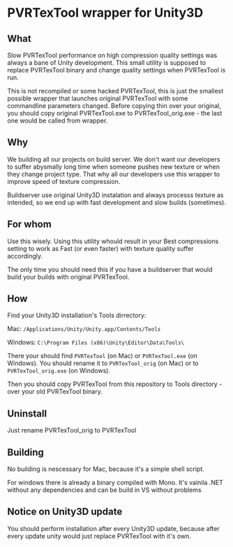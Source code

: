 # PVRTexTool wrapper for Unity3D

## What

Slow PVRTexTool performance on high compression quality settings was always a bane of Unity development. This small utility is supposed to replace PVRTexTool binary and change quality settings when PVRTexTool is run.

This is not recompiled or some hacked PVRTexTool, this is just the smallest possible wrapper that launches original PVRTexTool with some commandline parameters changed. Before copying thin over your original, you should copy original PVRTexTool.exe to PVRTexTool_orig.exe - the last one would be called from wrapper.

## Why

We building all our projects on build server. We don't want our developers to suffer abysmally long time when someone pushes new texture or when they change project type. That why all our developers use this wrapper to improve speed of texture compression.

Buildserver use original Unity3D instalation and always processs texture as intended, so we end up with fast development and slow builds (sometimes).


## For whom

Use this wisely. Using this utility whould result in your Best compressions setting to work as Fast (or even faster) with texture quality suffer accordingly. 

The only time you should need this if you have a buildserver that would build your builds with original PVRTexTool.

## How

Find your Unity3D installation's Tools dirrectory:

Mac: `/Applications/Unity/Unity.app/Contents/Tools`

Windows: `C:\Program Files (x86)\Unity\Editor\Data\Tools\`

There your should find `PVRTexTool` (on Mac) or `PVRTexTool.exe` (on Windows). You should rename it to `PVRTexTool_orig` (on Mac) or to `PVRTexTool_orig.exe` (on Windows).

Then you should copy PVRTexTool from this repository to Tools directory - over your old PVRTexTool binary.

## Uninstall

Just rename PVRTexTool_orig to PVRTexTool

## Building

No building is nescessary for Mac, because it's a simple shell script.

For windows there is already a binary compiled with Mono. It's vainila .NET without any dependencies and can be build in VS without problems

## Notice on Unity3D update

You should perform installation after every Unity3D update, because after every update unity would just replace PVRTexTool with it's own.
